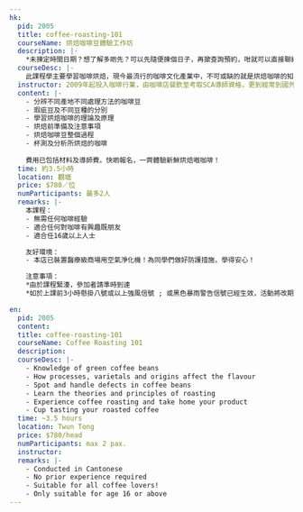 ```yaml
---
hk:
  pid: 2005
  title: coffee-roasting-101
  courseName: 烘焙咖啡豆體驗工作坊
  description: |-
    *未揀定時間日期？想了解多啲先？可以先隨便揀個日子，再撳查詢預約，咁就可以直接聯絡導師了解多啲先再決定啦！
  courseDesc: |-
    此課程學主要學習咖啡烘焙，現今最流行的咖啡文化產業中，不可或缺的就是烘焙咖啡的知識。這課程不單嘗試自己烘焙咖啡豆，並把自己親自烘焙的咖啡豆帶回家，導師遠赴德國參學咖啡烘焙知識，除了基本生豆知識，更學習不同烘焙風味曲線。由開動咖啡烘焙機，到最後杯測品嘗自己烘焙的咖啡豆更是咖啡愛好者絕不能錯過的課程！
  instructor: 2009年起投入咖啡行業，由咖啡店餐飲至考取SCA導師資格，更到經常到國外做考察深入研究咖啡，喜歡把咖啡知識分享給家。曾為大小企業、學校、機構、各大媒體分享咖啡知識。十年以上經驗，萬勿錯過這不一樣的咖啡體驗！
  content: |-
    - 分辨不同產地不同處理方法的咖啡豆
    - 瑕疵豆及不同豆種的分別
    - 學習烘焙咖啡的理論及原理
    - 烘焙前準備及注意事項
    - 烘焙咖啡豆整個過程
    - 杯測及分析所烘焙的咖啡
 
    費用已包括材料及導師費。快啲報名，一齊體驗新鮮烘焙嘅咖啡！
  time: 約3.5小時
  location: 觀塘
  price: $780／位
  numParticipants: 最多2人
  remarks: |-
    本課程：
    - 無需任何咖啡經驗
    - 適合任何對咖啡有興趣既朋友
    - 適合任16歲以上人士

    友好環境：
    - 本店已裝置醫療級商場用空氣淨化機！為同學們做好防護措施，學得安心！

    注意事項：
    *由於課程緊湊，參加者請準時到達
    *如於上課前3小時懸掛八號或以上強風信號 ; 或黑色暴雨警告信號已經生效，活動將改期

en:
  pid: 2005
  content:
  title: coffee-roasting-101
  courseName: Coffee Roasting 101
  description:
  courseDesc: |-
    - Knowledge of green coffee beans 
    - How processes, varietals and origins affect the flavour
    - Spot and handle defects in coffee beans
    - Learn the theories and principles of roasting
    - Experience coffee roasting and take home your product
    - Cup tasting your roasted coffee
  time: ~3.5 hours
  location: Twun Tong
  price: $780/head
  numParticipants: max 2 pax.
  instructor:
  remarks: |-
    - Conducted in Cantonese
    - No prior experience required
    - Suitable for all coffee lovers!
    - Only suitable for age 16 or above
---
```

